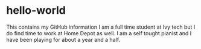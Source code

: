 # hello-world
This contains my GitHub information
I am a full time student at Ivy tech but I do find time to work at Home Depot as well. I am a self tought pianist and I have been playing for about a year and a half.
